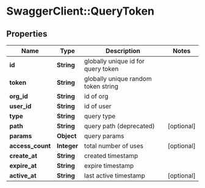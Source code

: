 # SwaggerClient::QueryToken

## Properties
Name | Type | Description | Notes
------------ | ------------- | ------------- | -------------
**id** | **String** | globally unique id for query token | 
**token** | **String** | globally unique random token string | 
**org_id** | **String** | id of org | 
**user_id** | **String** | id of user | 
**type** | **String** | query type | 
**path** | **String** | query path (deprecated) | [optional] 
**params** | **Object** | query params | 
**access_count** | **Integer** | total number of uses | [optional] 
**create_at** | **String** | created timestamp | 
**expire_at** | **String** | expire timestamp | 
**active_at** | **String** | last active timestamp | [optional] 


